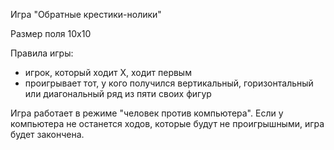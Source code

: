 Игра "Обратные крестики-нолики"

Размер поля 10x10

Правила игры:
- игрок, который ходит Х, ходит первым
- проигрывает тот, у кого получился вертикальный, горизонтальный или диагональный ряд из пяти своих фигур

Игра работает в режиме "человек против компьютера".
Если у компьютера не останется ходов, которые будут не проигрышными, игра будет закончена.
